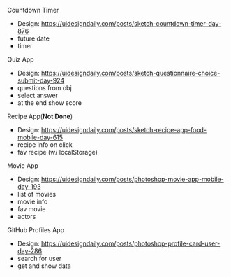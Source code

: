 Countdown Timer

-   Design: https://uidesigndaily.com/posts/sketch-countdown-timer-day-876
-   future date
-   timer

Quiz App

-   Design: https://uidesigndaily.com/posts/sketch-questionnaire-choice-submit-day-924
-   questions from obj
-   select answer
-   at the end show score

Recipe App(**Not Done**)

-   Design: https://uidesigndaily.com/posts/sketch-recipe-app-food-mobile-day-615
-   recipe info on click
-   fav recipe (w/ localStorage)

Movie App

-   Design: https://uidesigndaily.com/posts/photoshop-movie-app-mobile-day-193
-   list of movies
-   movie info
-   fav movie
-   actors

GitHub Profiles App

-   Design: https://uidesigndaily.com/posts/photoshop-profile-card-user-day-286
-   search for user
-   get and show data
